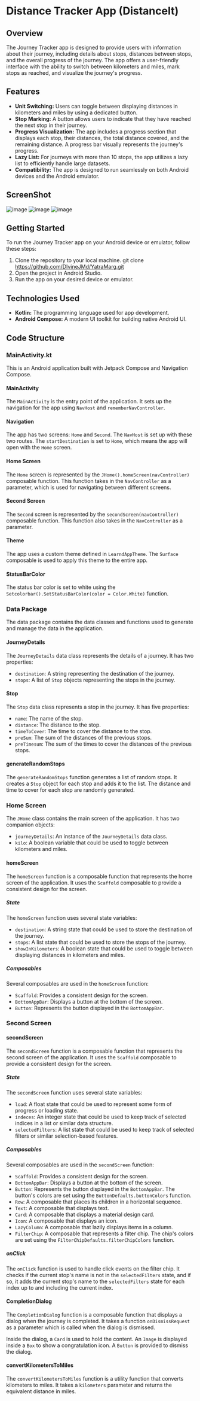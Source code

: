 # Distance Tracker App (DistanceIt)

## Overview
The Journey Tracker app is designed to provide users with information about their journey, including details about stops, distances between stops, and the overall progress of the journey. The app offers a user-friendly interface with the ability to switch between kilometers and miles, mark stops as reached, and visualize the journey's progress.

## Features
- **Unit Switching:** Users can toggle between displaying distances in kilometers and miles by using a dedicated button.
- **Stop Marking:** A button allows users to indicate that they have reached the next stop in their journey.
- **Progress Visualization:** The app includes a progress section that displays each stop, their distances, the total distance covered, and the remaining distance. A progress bar visually represents the journey's progress.
- **Lazy List:** For journeys with more than 10 stops, the app utilizes a lazy list to efficiently handle large datasets.
- **Compatibility:** The app is designed to run seamlessly on both Android devices and the Android emulator.

## ScreenShot
![image](https://github.com/DIvineJMd/YatraMarg/assets/101663425/e55b748b-f058-409b-8f2f-9ac242137430)
![image](https://github.com/DIvineJMd/YatraMarg/assets/101663425/62e7dea0-49f8-46ce-a564-00381210280e)
![image](https://github.com/DIvineJMd/YatraMarg/assets/101663425/e71f421f-bfed-4f08-b452-34c7be140923)


## Getting Started
To run the Journey Tracker app on your Android device or emulator, follow these steps:
1. Clone the repository to your local machine.
  git clone https://github.com/DIvineJMd/YatraMarg.git
2. Open the project in Android Studio.
3. Run the app on your desired device or emulator.

## Technologies Used
- **Kotlin:** The programming language used for app development.
- **Android Compose:** A modern UI toolkit for building native Android UI.

## Code Structure
### MainActivity.kt
This is an Android application built with Jetpack Compose and Navigation Compose.

#### MainActivity
The `MainActivity` is the entry point of the application. It sets up the navigation for the app using `NavHost` and `rememberNavController`.

#### Navigation
The app has two screens: `Home` and `Second`. The `NavHost` is set up with these two routes. The `startDestination` is set to `Home`, which means the app will open with the `Home` screen.

#### Home Screen
The `Home` screen is represented by the `JHome().homeScreen(navController)` composable function. This function takes in the `NavController` as a parameter, which is used for navigating between different screens.

#### Second Screen
The `Second` screen is represented by the `secondScreen(navController)` composable function. This function also takes in the `NavController` as a parameter.

#### Theme
The app uses a custom theme defined in `LearndAppTheme`. The `Surface` composable is used to apply this theme to the entire app.

#### StatusBarColor
The status bar color is set to white using the `Setcolorbar().SetStatusBarColor(color = Color.White)` function.

### Data Package
The data package contains the data classes and functions used to generate and manage the data in the application.

#### JourneyDetails
The `JourneyDetails` data class represents the details of a journey. It has two properties:
- `destination`: A string representing the destination of the journey.
- `stops`: A list of `Stop` objects representing the stops in the journey.

#### Stop
The `Stop` data class represents a stop in the journey. It has five properties:
- `name`: The name of the stop.
- `distance`: The distance to the stop.
- `timeToCover`: The time to cover the distance to the stop.
- `preSum`: The sum of the distances of the previous stops.
- `preTimesum`: The sum of the times to cover the distances of the previous stops.

#### generateRandomStops
The `generateRandomStops` function generates a list of random stops. It creates a `Stop` object for each stop and adds it to the list. The distance and time to cover for each stop are randomly generated.

### Home Screen
The `JHome` class contains the main screen of the application. It has two companion objects:
- `journeyDetails`: An instance of the `JourneyDetails` data class.
- `kilo`: A boolean variable that could be used to toggle between kilometers and miles.

#### homeScreen
The `homeScreen` function is a composable function that represents the home screen of the application. It uses the `Scaffold` composable to provide a consistent design for the screen.

##### State
The `homeScreen` function uses several state variables:
- `destination`: A string state that could be used to store the destination of the journey.
- `stops`: A list state that could be used to store the stops of the journey.
- `showInKilometers`: A boolean state that could be used to toggle between displaying distances in kilometers and miles.

##### Composables
Several composables are used in the `homeScreen` function:
- `Scaffold`: Provides a consistent design for the screen.
- `BottomAppBar`: Displays a button at the bottom of the screen.
- `Button`: Represents the button displayed in the `BottomAppBar`.

### Second Screen
#### secondScreen
The `secondScreen` function is a composable function that represents the second screen of the application. It uses the `Scaffold` composable to provide a consistent design for the screen.

##### State
The `secondScreen` function uses several state variables:
- `load`: A float state that could be used to represent some form of progress or loading state.
- `indeces`: An integer state that could be used to keep track of selected indices in a list or similar data structure.
- `selectedFilters`: A list state that could be used to keep track of selected filters or similar selection-based features.

##### Composables
Several composables are used in the `secondScreen` function:
- `Scaffold`: Provides a consistent design for the screen.
- `BottomAppBar`: Displays a button at the bottom of the screen.
- `Button`: Represents the button displayed in the `BottomAppBar`. The button's colors are set using the `ButtonDefaults.buttonColors` function.
- `Row`: A composable that places its children in a horizontal sequence.
- `Text`: A composable that displays text.
- `Card`: A composable that displays a material design card.
- `Icon`: A composable that displays an icon.
- `LazyColumn`: A composable that lazily displays items in a column.
- `FilterChip`: A composable that represents a filter chip. The chip's colors are set using the `FilterChipDefaults.filterChipColors` function.

##### onClick
The `onClick` function is used to handle click events on the filter chip. It checks if the current stop's name is not in the `selectedFilters` state, and if so, it adds the current stop's name to the `selectedFilters` state for each index up to and including the current index.

#### CompletionDialog
The `CompletionDialog` function is a composable function that displays a dialog when the journey is completed. It takes a function `onDismissRequest` as a parameter which is called when the dialog is dismissed.

Inside the dialog, a `Card` is used to hold the content. An `Image` is displayed inside a `Box` to show a congratulation icon. A `Button` is provided to dismiss the dialog.

#### convertKilometersToMiles
The `convertKilometersToMiles` function is a utility function that converts kilometers to miles. It takes a `kilometers` parameter and returns the equivalent distance in miles.

